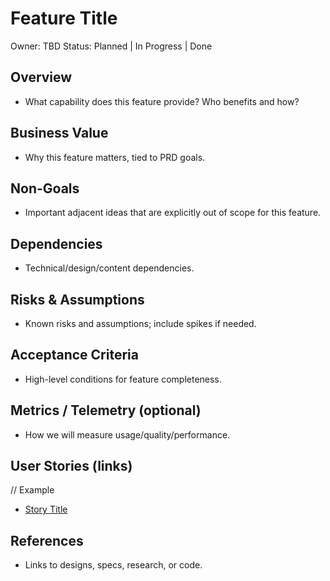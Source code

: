 # Feature Title

Owner: TBD
Status: Planned | In Progress | Done

## Overview
- What capability does this feature provide? Who benefits and how?

## Business Value
- Why this feature matters, tied to PRD goals.

## Non-Goals
- Important adjacent ideas that are explicitly out of scope for this feature.

## Dependencies
- Technical/design/content dependencies.

## Risks & Assumptions
- Known risks and assumptions; include spikes if needed.

## Acceptance Criteria
- High-level conditions for feature completeness.

## Metrics / Telemetry (optional)
- How we will measure usage/quality/performance.

## User Stories (links)
// Example
- [Story Title](./stories/example-story/story.md)

## References
- Links to designs, specs, research, or code.